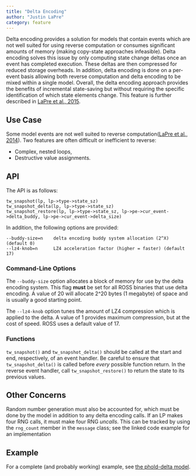 ```yaml
---
title: "Delta Encoding"
author: "Justin LaPre"
category: feature
---
```


Delta encoding provides a solution for models that contain events which are not well suited for using reverse computation or consumes significant amounts of memory (making copy-state approaches infeasible).
Delta encoding solves this issue by only computing state change deltas once an event has completed execution.
These deltas are then compressed for reduced storage overheads.
In addition, delta encoding is done on a per-event basis allowing both reverse computation and delta encoding to be mixed within a single model.
Overall, the delta encoding approach provides the benefits of incremental state-saving but without requiring the specific identification of which state elements change.
This feature is further described in [LaPre et al., 2015](https://dl.acm.org/citation.cfm?id=2888969).

## Use Case

Some model events are not well suited to reverse computation([LaPre et al., 2014](http://dl.acm.org/citation.cfm?id=2601397)).
Two features are often difficult or inefficient to reverse:
- Complex, nested loops,
- Destructive value assignments.

## API

The API is as follows:

    tw_snapshot(lp, lp->type->state_sz)
    tw_snapshot_delta(lp, lp->type->state_sz)
    tw_snapshot_restore(lp, lp->type->state_sz, lp->pe->cur_event->delta_buddy, lp->pe->cur_event->delta_size)

In addition, the following options are provided:

    --buddy-size=n    delta encoding buddy system allocation (2^X) (default 0)
    --lz4-knob=n      LZ4 acceleration factor (higher = faster) (default 17)

### Command-Line Options

The `--buddy-size` option allocates a block of memory for use by the delta encoding system.
This flag **must** be set for all ROSS binaries that use delta encoding.
A value of 20 will allocate 2^20 bytes (1 megabyte) of space and is usually a good starting point.

The `--lz4-knob` option tunes the amount of LZ4 compression which is applied to the delta.
A value of 1 provides maximum compression, but at the cost of speed.
ROSS uses a default value of 17.

### Functions

`tw_snapshot()` and `tw_snapshot_delta()` should be called at the start and end, respectively, of an event handler.
Be careful to ensure that `tw_snapshot_delta()` is called before *every* possible function return.
In the reverse event handler, call `tw_snapshot_restore()` to return the state to its previous values.

## Other Concerns

Random number generation must also be accounted for, which must be done by the model in addition to any delta encoding calls.  If an LP makes four RNG calls, it must make four RNG *uncalls*.  This can be tracked by using the `rng_count` member in the `message` class; see the linked code example for an implementation

## Example

For a complete (and probably working) example, see [the phold-delta model](https://github.com/ROSS-org/ROSS-Models/tree/master/phold-delta).
